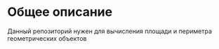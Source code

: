 # Общее описание
Данный репозиторий нужен для вычисления площади и периметра геометрических объектов
